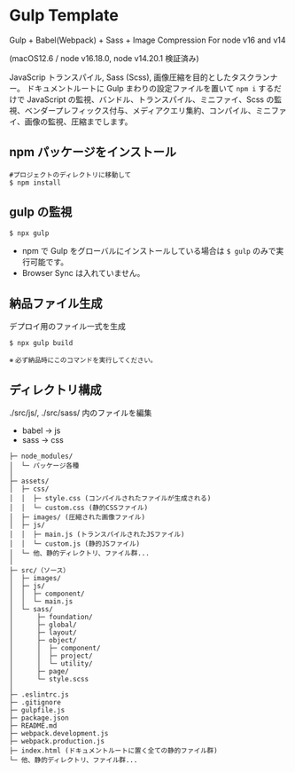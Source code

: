 # Gulp Template

Gulp + Babel(Webpack) + Sass + Image Compression
For node v16 and v14

(macOS12.6 / node v16.18.0, node v14.20.1 検証済み)

JavaScrip トランスパイル, Sass (Scss), 画像圧縮を目的としたタスクランナー。
ドキュメントルートに Gulp まわりの設定ファイルを置いて `npm i` するだけで JavaScript の監視、バンドル、トランスパイル、ミニファイ、Scss の監視、ベンダープレフィックス付与、メディアクエリ集約、コンパイル、ミニファイ、画像の監視、圧縮までします。

## npm パッケージをインストール

```
#プロジェクトのディレクトリに移動して
$ npm install
```

## gulp の監視

```
$ npx gulp
```

- npm で Gulp をグローバルにインストールしている場合は `$ gulp` のみで実行可能です。
- Browser Sync は入れていません。

## 納品ファイル生成

デプロイ用のファイル一式を生成

```
$ npx gulp build
```

<small>※ 必ず納品時にこのコマンドを実行してください。</small>

## ディレクトリ構成

./src/js/, ./src/sass/ 内のファイルを編集

- babel -> js
- sass -> css

```
├─ node_modules/
│  └─ パッケージ各種
│
├─ assets/
│  ├─ css/
│  │  ├─ style.css (コンパイルされたファイルが生成される)
│  │  └─ custom.css (静的CSSファイル)
│  ├─ images/ (圧縮された画像ファイル)
│  ├─ js/
│  │  ├─ main.js (トランスパイルされたJSファイル)
│  │  └─ custom.js (静的JSファイル)
│  └─ 他、静的ディレクトリ、ファイル群...
│
├─ src/（ソース）
│  ├─ images/
│  ├─ js/
│  │  ├─ component/
│  │  └─ main.js
│  └─ sass/
│      ├─ foundation/
│      ├─ global/
│      ├─ layout/
│      ├─ object/
│      │  ├─ component/
│      │  ├─ project/
│      │  └─ utility/
│      ├─ page/
│      └─ style.scss
│
├─ .eslintrc.js
├─ .gitignore
├─ gulpfile.js
├─ package.json
├─ README.md
├─ webpack.development.js
├─ webpack.production.js
├─ index.html (ドキュメントルートに置く全ての静的ファイル群)
└─ 他、静的ディレクトリ、ファイル群...

```
